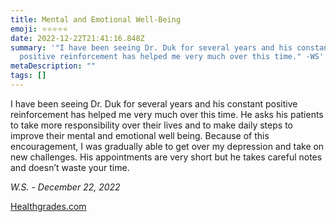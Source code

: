 ```yaml
---
title: Mental and Emotional Well-Being
emoji: ⭐⭐⭐⭐⭐
date: 2022-12-22T21:41:16.848Z
summary: '"I have been seeing Dr. Duk for several years and his constant
  positive reinforcement has helped me very much over this time." -WS'
metaDescription: ""
tags: []
---
```

I have been seeing Dr. Duk for several years and his constant positive reinforcement has helped me very much over this time. He asks his patients to take more responsibility over their lives and to make daily steps to improve their mental and emotional well being. Because of this encouragement, I was gradually able to get over my depression and take on new challenges. His appointments are very short but he takes careful notes and doesn’t waste your time.

*W.S. - December 22, 2022*

[Healthgrades.com](https://www.healthgrades.com/physician/dr-anthony-duk-23s7g)